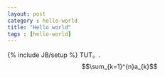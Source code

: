 ```yaml
---
layout: post
category : hello-world
title: "Hello world"
tags : [hello-world]
---
```

{% include JB/setup %}
TUT。.
$$\sum_{k=1}^{n}a_{k}$$
